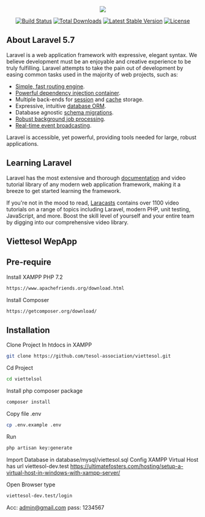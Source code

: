 <p align="center"><img src="https://laravel.com/assets/img/components/logo-laravel.svg"></p>

<p align="center">
<a href="https://travis-ci.org/laravel/framework"><img src="https://travis-ci.org/laravel/framework.svg" alt="Build Status"></a>
<a href="https://packagist.org/packages/laravel/framework"><img src="https://poser.pugx.org/laravel/framework/d/total.svg" alt="Total Downloads"></a>
<a href="https://packagist.org/packages/laravel/framework"><img src="https://poser.pugx.org/laravel/framework/v/stable.svg" alt="Latest Stable Version"></a>
<a href="https://packagist.org/packages/laravel/framework"><img src="https://poser.pugx.org/laravel/framework/license.svg" alt="License"></a>
</p>

## About Laravel 5.7

Laravel is a web application framework with expressive, elegant syntax. We believe development must be an enjoyable and creative experience to be truly fulfilling. Laravel attempts to take the pain out of development by easing common tasks used in the majority of web projects, such as:

- [Simple, fast routing engine](https://laravel.com/docs/routing).
- [Powerful dependency injection container](https://laravel.com/docs/container).
- Multiple back-ends for [session](https://laravel.com/docs/session) and [cache](https://laravel.com/docs/cache) storage.
- Expressive, intuitive [database ORM](https://laravel.com/docs/eloquent).
- Database agnostic [schema migrations](https://laravel.com/docs/migrations).
- [Robust background job processing](https://laravel.com/docs/queues).
- [Real-time event broadcasting](https://laravel.com/docs/broadcasting).

Laravel is accessible, yet powerful, providing tools needed for large, robust applications.

## Learning Laravel

Laravel has the most extensive and thorough [documentation](https://laravel.com/docs) and video tutorial library of any modern web application framework, making it a breeze to get started learning the framework.

If you're not in the mood to read, [Laracasts](https://laracasts.com) contains over 1100 video tutorials on a range of topics including Laravel, modern PHP, unit testing, JavaScript, and more. Boost the skill level of yourself and your entire team by digging into our comprehensive video library.

## Viettesol WepApp
## Pre-require

Install XAMPP PHP 7.2
```bash
https://www.apachefriends.org/download.html
```

Install Composer
```bash
https://getcomposer.org/download/
```

## Installation

Clone Project In htdocs in XAMPP
```bash
git clone https://github.com/tesol-association/viettesol.git
```

Cd Project
```bash
cd viettelsol
```

Install php composer package
```bash
composer install
```
Copy file .env
```bash
cp .env.example .env
```
Run
```bash
php artisan key:generate
```
Import Database in database/mysql/viettesol.sql
Config XAMPP Virtual Host has url viettesol-dev.test
https://ultimatefosters.com/hosting/setup-a-virtual-host-in-windows-with-xampp-server/

Open Browser type
```bash
viettesol-dev.test/login
```
Acc: admin@gmail.com
pass: 1234567
